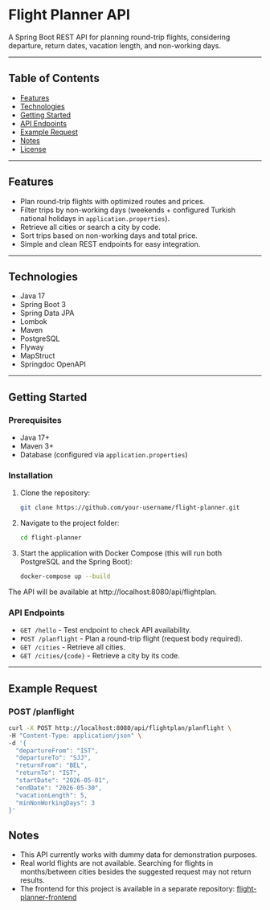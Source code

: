 # Flight Planner API

A Spring Boot REST API for planning round-trip flights, considering departure, return dates, vacation length, and non-working days.

---

## Table of Contents
- [Features](#features)
- [Technologies](#technologies)
- [Getting Started](#getting-started)
- [API Endpoints](#api-endpoints)
- [Example Request](#example-request)
- [Notes](#notes)
- [License](#license)

---

## Features
- Plan round-trip flights with optimized routes and prices.
- Filter trips by non-working days (weekends + configured Turkish national holidays in `application.properties`).
- Retrieve all cities or search a city by code.
- Sort trips based on non-working days and total price.
- Simple and clean REST endpoints for easy integration.

---

## Technologies
- Java 17
- Spring Boot 3
- Spring Data JPA
- Lombok
- Maven
- PostgreSQL
- Flyway
- MapStruct
- Springdoc OpenAPI

---

## Getting Started

### Prerequisites
- Java 17+
- Maven 3+
- Database (configured via `application.properties`)

### Installation
1. Clone the repository:  
   ```bash
   git clone https://github.com/your-username/flight-planner.git
   ```
2. Navigate to the project folder:
   ```bash
   cd flight-planner
   ```
3. Start the application with Docker Compose (this will run both PostgreSQL and the Spring Boot):
   ```bash
   docker-compose up --build
   ```

The API will be available at http://localhost:8080/api/flightplan.

### API Endpoints
- `GET /hello` - Test endpoint to check API availability.
- `POST /planflight` - Plan a round-trip flight (request body required).
- `GET /cities` - Retrieve all cities.
- `GET /cities/{code}` - Retrieve a city by its code.

---

## Example Request

### POST /planflight
```bash
curl -X POST http://localhost:8080/api/flightplan/planflight \
-H "Content-Type: application/json" \
-d '{
  "departureFrom": "IST",
  "departureTo": "SJJ",
  "returnFrom": "BEL",
  "returnTo": "IST",
  "startDate": "2026-05-01",
  "endDate": "2026-05-30",
  "vacationLength": 5,
  "minNonWorkingDays": 3
}'
```

## Notes
- This API currently works with dummy data for demonstration purposes.
- Real world flights are not available. Searching for flights in months/between cities besides the suggested request may not return results.
- The frontend for this project is available in a separate repository: [flight-planner-frontend](https://github.com/OzanDemiralp/flight-planner-frontend)
